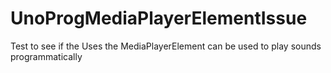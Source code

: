 # UnoProgMediaPlayerElementIssue
Test to see if the Uses the MediaPlayerElement can be used to play sounds programmatically
